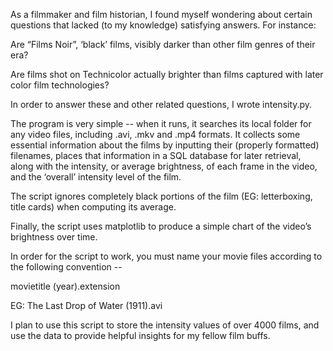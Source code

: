 As a filmmaker and film historian, I found myself wondering about certain questions that lacked (to my knowledge) satisfying answers. For instance:

Are “Films Noir”, ‘black’ films, visibly darker than other film genres of their era?

Are films shot on Technicolor actually brighter than films captured with later color film technologies?

In order to answer these and other related questions, I wrote intensity.py.

The program is very simple -- when it runs, it searches its local folder for any video files, including .avi, .mkv and .mp4 formats. It collects some essential information about the films by inputting their (properly formatted) filenames, places that information in a SQL database for later retrieval, along with the intensity, or average brightness, of each frame in the video, and the ‘overall’ intensity level of the film.

The script ignores completely black portions of the film (EG: letterboxing, title cards) when computing its average.

Finally, the script uses matplotlib to produce a simple chart of the video’s brightness over time.

In order for the script to work, you must name your movie files according to the following convention --

movietitle (year).extension

EG: The Last Drop of Water (1911).avi

I plan to use this script to store the intensity values of over 4000 films, and use the data to provide helpful insights for my fellow film buffs.
